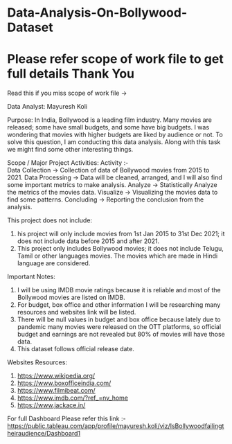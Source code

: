 # Data-Analysis-On-Bollywood-Dataset

# Please refer scope of work file to get full details Thank You

Read this if you miss scope of work file ->

Data Analyst: Mayuresh Koli 

Purpose: 
In India, Bollywood is a leading film industry. Many movies are released; some have small budgets, and some have big budgets. I was wondering that movies with higher budgets are liked by audience or not. To solve this question, I am conducting this data analysis. Along with this task we might find some other interesting things.


Scope / Major Project Activities:
Activity :-                       
Data Collection -> Collection of data of Bollywood movies from 2015 to 2021.
Data Processing -> Data will be cleaned, arranged, and I will also find some important metrics to make analysis.
Analyze -> Statistically Analyze the metrics of the movies data.
Visualize -> Visualizing the movies data to find some patterns.
Concluding -> Reporting the conclusion from the analysis.

This project does not include:
1) his project will only include movies from 1st Jan 2015 to 31st Dec 2021; it does not include data before 2015 and after 2021.
2) This project only includes Bollywood movies; it does not include Telugu, Tamil or other languages movies. The movies which are made in Hindi language are considered.

Important Notes:
1) I will be using IMDB movie ratings because it is reliable and most of the Bollywood movies are listed on IMDB.
2) For budget, box office and other information I will be researching many resources and websites link will be listed.
3) There will be null values in budget and box office because lately due to pandemic many movies were released on the OTT platforms, so official budget and earnings are not revealed but 80% of movies will have those data.
4) This dataset follows official release date.

Websites Resources:
1) https://www.wikipedia.org/
2) https://www.boxofficeindia.com/
3) https://www.filmibeat.com/
4) https://www.imdb.com/?ref_=nv_home
5) https://www.jackace.in/

For full Dashboard Please refer this link :-
https://public.tableau.com/app/profile/mayuresh.koli/viz/IsBollywoodfailingtheiraudience/Dashboard1

